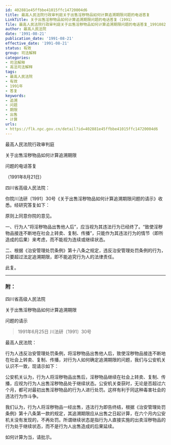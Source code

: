 ```yaml
---
id: 402881e45ffbbe41015ffc14720004d6
title: 最高人民法院行政审判庭关于出售淫秽物品如何计算追溯期限问题的电话答复
LinkTitle: 关于出售淫秽物品如何计算追溯期限问题的电话答复（1991）
file: 最高人民法院行政审判庭关于出售淫秽物品如何计算追溯期限问题的电话答复_19910821_402881e45ffbbe41015ffc14720004d6.docx
author: 最高人民法院
date: '1991-08-21'
publication_date: '1991-08-21'
effective_date: '1991-08-21'
status: 有效
group: 司法解释
categories:
- 司法解释
- 高法司法解释
tags:
- 最高人民法院
- 有效
- 1991年
- 答复
keywords:
- 追溯
- 问题
- 期限
- 出售
- 计算
urls:
- https://flk.npc.gov.cn/detail?id=402881e45ffbbe41015ffc14720004d6
---
```


最高人民法院行政审判庭

关于出售淫秽物品如何计算追溯期限

问题的电话答复

（1991年8月21日）

四川省高级人民法院：

你院川法研〔1991〕30号《关于出售淫秽物品如何计算追溯期限问题的请示》收悉。经研究答复如下：

原则上同意你院的意见。

一、行为人“将淫秽物品出售他人后”，应当视为其违法行为已经终了。“致使淫秽物品接连不断地在社会上转卖、复制、传播”，只能作为其违法行为的情节（即所造成的后果）来考虑，而不能视为连续或继续状态。

二、根据《治安管理处罚条例》第十八条之规定，违反治安管理处罚条例的行为，只要超过法定追溯期限，即不能追究行为人的法律责任。

此复。

---

### 附：

四川省高级人民法院

关于出售淫秽物品如何计算追溯期限

问题的请示

> 1991年6月25日 川法研〔1991〕30号

最高人民法院：

行为人违反治安管理处罚条例，将淫秽物品出售他人后，致使淫秽物品接连不断地在社会上转卖、复制、传播，对行为人如何确定追溯期限的问题，我们与公安机关认识不一致，现请示如下：

公安机关认为，行为人将淫秽物品出售后，淫秽物品继续在社会上转卖、复制、传播，应视为行为人出售淫秽物品处于继续状态。公安机关查获时，无论是否超过六个月，都可对最初出售淫秽物品的行为人进行处罚。这样有利于同这种毒害社会的违法行为作斗争。

我们认为，行为人将淫秽物品一经出售，违法行为即告终结，根据《治安管理处罚条例》第十八条第一款的规定，其追溯期限应从出售之日起计算，在六个月内公安机关没有发现的，不再处罚。所谓继续状态是指行为人直接实施的出卖淫秽物品的行为处于继续状态，而不是行为人出售造成的后果延续。

如何计算为当，请批示。
